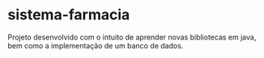 # sistema-farmacia
Projeto desenvolvido com o intuito de aprender novas bibliotecas em java, bem como a implementação de um banco de dados.
